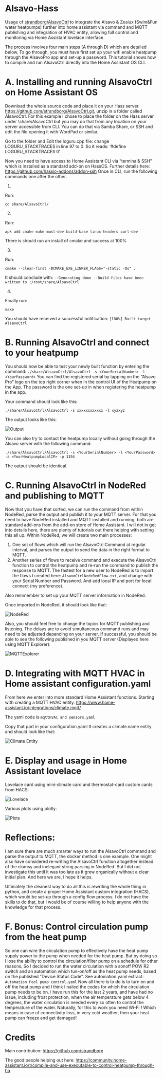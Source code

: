 # Alsavo-Hass
Usage of [strandborg/AlsavoCtrl](https://github.com/strandborg/AlsavoCtrl) to integrate the Alsavo & Zealux (Swim&amp;Fun water heatpumps) further into home assistant via command and MQTT publishing and integration of HVAC entity, allowing full control and monitoring via Home Assistant lovelace interface.

The process involves four main steps (A through D) which are detailed below. To go through, you must have first set up your wifi enable heatpump through the AlsavoPro app and set-up a password.
This tutorial shows how to compile and run AlsavoCtrl directly into the Home Assistant OS CLI.

# A.	Installing and running AlsavoCtrl on Home Assistant OS
Download the whole source code and place it on your Hass server. https://github.com/strandborg/AlsavoCtrl.git, unzip in a folder called AlsavoCtrl.
For this example I chose to place the folder on the Hass server under \share\AlsavoCtrl but you may do that from any location on your server accessible from CLI.
You can do that via Samba Share, or SSH and edit the file opening it with WordPad or similar.

Go to the folder and Edit the loguru.cpp file: change LOGURU_STACKTRACES in line 97 to 0.
So it reads: ‘#define LOGURU_STACKTRACES 0’

Now you need to have access to Home Assistant CLI via “terminal& SSH” which is installed as a standard add-on on HassOS. Further details here: https://github.com/hassio-addons/addon-ssh
Once in CLI, run the following commands one after the other.

1.	
Run:
```
cd share/AlsavoCtrl/
```
2. 
Run:
```
apk add cmake make musl-dev build-base linux-headers curl-dev
```
There is should run an install of cmake and success at 100%

3.	
Run:
```
cmake --clean-first -DCMAKE_EXE_LINKER_FLAGS="-static -Os" .
```
It should conclude with:
`--Generating done
--Build files have been written to :/root/share/AlsavoCtrl`

4.
Finally run:
```
make
```
You should have received a successful notification:
`[100%] Built target AlsavoCtrl`

# B.	Running AlsavoCtrl and connect to your heatpump
You should now be able to test your newly built function by entering the command:
`./share/AlsavoCtrl/AlsavoCtrl -s <YourSerialNumber> -l <YourPassword>`
You can find the registered serial by tapping on the “Alsavo Pro” logo on the top right corner when in the control UI of the Heatpump on the App.
The password is the one set-up in when registering the heatpump in the app.

Your command should look like this:
```
./share/AlsavoCtrl/AlsavoCtrl -s xxxxxxxxxxxx -l xyzxyz
```
The output looks like this:

![Output](image/output.png)

You can also try to contact the heatpump locally without going through the Alsavo server with the following command:
```
./share/AlsavoCtrl/AlsavoCtrl -s <YourSerialNumber> -l <YourPassword> -a <YourHeatpumpLocalIP> -p 1194
```
The output should be identical.
# C.	Running AlsavoCtrl in NodeRed and publishing to MQTT
Now that you have that sorted, we can run the command from within NodeRed, parse the output and publish it to your MQTT server.
For that you need to have NodeRed installed and MQTT installed and running, both are standard add-ons from the add-on store of Home Assistant.  I will not in get into details here, there are plenty of tutorials out there helping with setting this all up.
Within NodeRed, we will create two main processes:
1.	One set of flows which will run the AlsavoCtrl Command at regular interval, and parses the output to send the data in the right format to MQTT,
2.	Another series of flows to receive command and execute the AlsavoCtrl function to control the heatpump and re-run the command to publish the response to MQTT.
The fastest for a new user to NodeRed is to import the flows I created here: `AlsavoCtrlNodeRedFlow.txt`, and change with your Serial Number and Password. And add local IP and port for local connect (my preference).

Also remmember to set up your MQTT server information in NodeRed.

Once imported in NodeRed, it should look like that:

![NodeRed](image/NodeRedFlow.png)

Also, you should feel free to change the topics for MQTT publishing and listening.
The delays are to avoid simultaneous command runs and may need to be adjusted depending on your server.
If successful, you should be able to see the following published in you MQTT server (Displayed here using MQTT Explorer):

![MQTTExplorer](image/MQTToutput.png)

# D.	Integrating with MQTT HVAC in Home assistant configuration.yaml
From here we enter into more standard Home Assistant functions. 
Starting with creating a MQTT HVAC entity. https://www.home-assistant.io/integrations/climate.mqtt/

The yaml code is `mqttHVAC and sensors.yaml`

Copy that part in your configuration.yaml
It creates a climate.name entity and should look like that:

![Climate Entity](image/climateentity.png)

# E.	Display and usage in Home Assistant lovelace
Lovelace card using mini-climate card and thermostat-card custom cards from HACS: 

![Lovelace](image/LovelaceCard.png)

Various plots using plotly:

![Plots](image/plotly.png)

# Reflections:
I am sure there are much smarter ways to run the AlsavoCtrl command and parse the output to MQTT, the docker method is one example. One might also have considered re-writing the AlsavoCtrl function altogether instead of the clumsy and inelegant string parsing in NodeRed. But I did not investigate this until it was too late as it grew organically without a clear initial plan. And here we are, I hope it helps.

Ultimately the cleanest way to do all this is rewriting the whole thing in python, and create a proper Home Assistant custom integration (HACS), which would be set-up through a config flow process. I do not have the skills to do that, but I would be of course willing to help anyone with the knowledge for that process.

# F.	Bonus: Control circulation pump from the heat pump
So one can wire the circulation pump to effectively have the heat pump supply power to the pump when needed for the heat pump. But by doing so I lose the ability to control the circulation/filter pump on a schedule for other reasons.
So I decided to run the water circulation with a sonoff POW R2 switch and an automation which tun-on/off as the heat pump needs, based on the published “Device Status Code”.
See automation yaml extract: `Automation Pool pump control.yaml`
Now all there is to do is to turn on and off the heat pump and I think I nailed the codes for which the circulation pump needs to be on. I have run this for the last 2 years, and have had no issue, including frost protection, when the air temperature gets below 4 degrees, the water circulation is needed every so often to control the temperature of the water.
Naturally, for this to work you need Wi-Fi ! Which means in case of connectivity loss, in very cold weather, then your heat pump can freeze and get damaged!

# Credits
Main contribution: 
https://github.com/strandborg

The good people helping out here:
https://community.home-assistant.io/t/compile-and-use-executable-to-control-heatpump-through-ha


